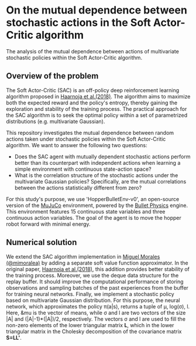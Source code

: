 # On the mutual dependence between stochastic actions in the Soft Actor-Critic algorithm
The analysis of the mutual dependence between actions of multivariate stochastic policies within the Soft Actor-Critic algorithm.

## Overview of the problem
The Soft Actor-Critic (SAC) is an off-policy deep reinforcement learning algorithm proposed in [Haarnoja et al.(2018)](https://arxiv.org/abs/1801.01290). The algorithm aims to maximize both the expected reward and the policy's entropy, thereby gaining the exploration and stability of the training process. The practical approach for the SAC algorithm is to seek the optimal policy within a set of parametrized distributions (e.g. multivariate Gaussian). 

This repository investigates the mutual dependence between random actions taken under stochastic policies within the Soft Actor-Critic algorithm. We want to answer the following two questions:
* Does the SAC agent with mutually dependent stochastic actions perform better than its counterpart with independent actions when learning a simple environment with continuous state-action space?
* What is the correlation structure of the stochastic actions under the multivariate Gaussian policies? Specifically, are the mutual correlations between the actions statistically different from zero?

For this study's purpose, we use 'HopperBulletEnv-v0', an open-source version of the [MuJuCo](http://www.mujoco.org) environment, powered by the [Bullet Physics](https://pybullet.org/wordpress/) engine. This environment features 15 continuous state variables and three continuous action variables. The goal of the agent is to move the hopper robot forward with minimal energy.

## Numerical solution

We extend the SAC algorithm implementation in [Miguel Morales (@mimoralea)](https://github.com/mimoralea) by adding a separate soft value function approximator. In the original paper, [Haarnoja et al.(2018)](https://arxiv.org/abs/1801.01290), this addition provides better stability of the training process. Moreover, we use the deque data structure for the replay buffer. It should improve the computational performance of storing observations and sampling batches of the past experiences from the buffer for training neural networks. Finally, we implement a stochastic policy based on multivariate Gaussian distribution. For this purpose, the neural network, which approximates the policy &pi;(a|s), returns a tuple of &mu;, log(&sigma;), l. Here, &mu is the vector of means, while &sigma; and l are two vectors of the size |A| and (|A|-1)*(|A|)/2, respectively. The vectors &sigma; and l are used to fill the non-zero elements of the lower triangular matrix **L**, which in the lower triangular matrix in the Cholesky decomposition of the covariance matrix **S=LL'**.
